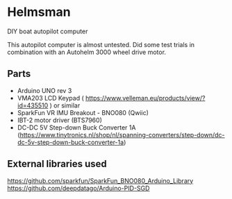 # Helmsman


DIY boat autopilot computer

This autopilot computer is almost untested. Did some test trials in combination with an Autohelm 3000 wheel drive motor.

## Parts
* Arduino UNO rev 3<br/>
* VMA203 LCD Keypad ( https://www.velleman.eu/products/view/?id=435510 ) or similar <br/>
* SparkFun VR IMU Breakout - BNO080 (Qwiic)<br/>
* IBT-2 motor driver (BTS7960)<br/>
* DC-DC 5V Step-down Buck Converter 1A (https://www.tinytronics.nl/shop/nl/spanning-converters/step-down/dc-dc-5v-step-down-buck-converter-1a)<br/>

## External libraries used
https://github.com/sparkfun/SparkFun_BNO080_Arduino_Library<br/>
https://github.com/deepdatago/Arduino-PID-SGD<br/>
